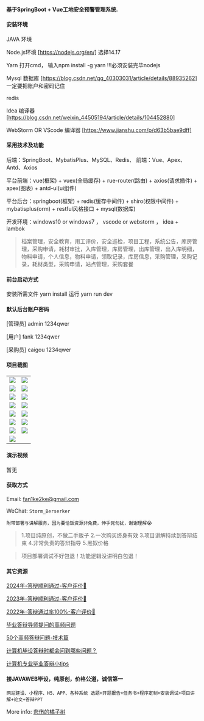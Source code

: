 #### 基于SpringBoot + Vue工地安全预警管理系统.

#### 安装环境

JAVA 环境 

Node.js环境 [https://nodejs.org/en/] 选择14.17

Yarn 打开cmd， 输入npm install -g yarn !!!必须安装完毕nodejs

Mysql 数据库 [https://blog.csdn.net/qq_40303031/article/details/88935262] 一定要把账户和密码记住

redis

Idea 编译器 [https://blog.csdn.net/weixin_44505194/article/details/104452880]

WebStorm OR VScode 编译器 [https://www.jianshu.com/p/d63b5bae9dff]

#### 采用技术及功能

后端：SpringBoot、MybatisPlus、MySQL、Redis、
前端：Vue、Apex、Antd、Axios

平台前端：vue(框架) + vuex(全局缓存) + rue-router(路由) + axios(请求插件) + apex(图表)  + antd-ui(ui组件)

平台后台：springboot(框架) + redis(缓存中间件) + shiro(权限中间件) + mybatisplus(orm) + restful风格接口 + mysql(数据库)

开发环境：windows10 or windows7 ， vscode or webstorm ， idea + lambok


> 档案管理，安全教育，用工评价，安全巡检，项目工程，系统公告，库房管理，采购申请，耗材审批，入库管理，库房管理，出库管理，出入库明细，物料申请，个人信息，物料申请，领取记录，库房信息，采购管理，采购记录，耗材类型，采购申请，站点管理，采购套餐



#### 前台启动方式
安装所需文件 yarn install 
运行 yarn run dev

#### 默认后台账户密码
[管理员]
admin
1234qwer

[用户]
fank
1234qwer

[采购员]
caigou
1234qwer


#### 项目截图

|  |  |
|---------------------|---------------------|
|![](https://fank-bucket-oss.oss-cn-beijing.aliyuncs.com/img/1701952583051.jpg) | ![](https://fank-bucket-oss.oss-cn-beijing.aliyuncs.com/img/1701952757273.jpg) |
|![](https://fank-bucket-oss.oss-cn-beijing.aliyuncs.com/img/1701952554573.jpg) | ![](https://fank-bucket-oss.oss-cn-beijing.aliyuncs.com/img/1701952734602.jpg) |
|![](https://fank-bucket-oss.oss-cn-beijing.aliyuncs.com/img/1701952537741.jpg) | ![](https://fank-bucket-oss.oss-cn-beijing.aliyuncs.com/img/1701952675393.jpg) |
|![](https://fank-bucket-oss.oss-cn-beijing.aliyuncs.com/img/1701952526360.jpg) | ![](https://fank-bucket-oss.oss-cn-beijing.aliyuncs.com/img/1701952665885.jpg) |
|![](https://fank-bucket-oss.oss-cn-beijing.aliyuncs.com/img/1701952516122.jpg) | ![](https://fank-bucket-oss.oss-cn-beijing.aliyuncs.com/img/1701952653458.jpg) |
|![](https://fank-bucket-oss.oss-cn-beijing.aliyuncs.com/img/1701952499591.jpg) | ![](https://fank-bucket-oss.oss-cn-beijing.aliyuncs.com/img/1701952623374.jpg) |
|![](https://fank-bucket-oss.oss-cn-beijing.aliyuncs.com/img/1701952601194.jpg) | ![](https://fank-bucket-oss.oss-cn-beijing.aliyuncs.com/img/1701952612158.jpg) |
|![](https://fank-bucket-oss.oss-cn-beijing.aliyuncs.com/img/1701952769086.jpg) |  


#### 演示视频

暂无

#### 获取方式

Email: fan1ke2ke@gmail.com

WeChat: `Storm_Berserker`

`附带部署与讲解服务，因为要恰饭资源非免费，伸手党勿扰，谢谢理解😭`

> 1.项目纯原创，不做二手贩子 2.一次购买终身有效 3.项目讲解持续到答辩结束 4.非常负责的答辩指导 5.黑奴价格

> 项目部署调试不好包退！功能逻辑没讲明白包退！

#### 其它资源

[2024年-答辩顺利通过-客户评价👻](https://berserker287.github.io/2024/06/06/2024%E5%B9%B4%E7%AD%94%E8%BE%A9%E9%A1%BA%E5%88%A9%E9%80%9A%E8%BF%87/)

[2023年-答辩顺利通过-客户评价🐢](https://berserker287.github.io/2023/06/14/2023%E5%B9%B4%E7%AD%94%E8%BE%A9%E9%A1%BA%E5%88%A9%E9%80%9A%E8%BF%87/)

[2022年-答辩通过率100%-客户评价🐣](https://berserker287.github.io/2022/05/25/%E9%A1%B9%E7%9B%AE%E4%BA%A4%E6%98%93%E8%AE%B0%E5%BD%95/)

[毕业答辩导师提问的高频问题](https://berserker287.github.io/2023/06/13/%E6%AF%95%E4%B8%9A%E7%AD%94%E8%BE%A9%E5%AF%BC%E5%B8%88%E6%8F%90%E9%97%AE%E7%9A%84%E9%AB%98%E9%A2%91%E9%97%AE%E9%A2%98/)

[50个高频答辩问题-技术篇](https://berserker287.github.io/2023/06/13/50%E4%B8%AA%E9%AB%98%E9%A2%91%E7%AD%94%E8%BE%A9%E9%97%AE%E9%A2%98-%E6%8A%80%E6%9C%AF%E7%AF%87/)

[计算机毕设答辩时都会问到哪些问题？](https://www.zhihu.com/question/31020988)

[计算机专业毕业答辩小tips](https://zhuanlan.zhihu.com/p/145911029)


#### 接JAVAWEB毕设，纯原创，价格公道，诚信第一

`网站建设、小程序、H5、APP、各种系统 选题+开题报告+任务书+程序定制+安装调试+项目讲解+论文+答辩PPT`

More info: [悲伤的橘子树](https://berserker287.github.io/)
